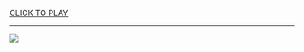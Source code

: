 
<a href="https://premium76.site?title=saints_game&ref=13M">CLICK TO PLAY</a></h3>
<hr>

<a href="https://premium76.site?title=saints_game&ref=13M"><img src="https://clearcache.store/games.png"></a>


